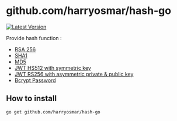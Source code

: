 # github.com/harryosmar/hash-go

[![Latest Version](https://img.shields.io/github/release/harryosmar/hash-go.svg?style=flat-square)](https://github.com/harryosmar/hash-go/releases)

Provide hash function :
- [RSA 256](https://github.com/harryosmar/hash-go/blob/master/signer_rsa256.go)
- [SHA1](https://github.com/harryosmar/hash-go/blob/master/signer_sha1.go)
- [MD5](https://github.com/harryosmar/hash-go/blob/master/signer_md5.go)
- [JWT HS512 with symmetric key](https://github.com/harryosmar/hash-go/blob/master/jwt_hs512.go) 
- [JWT RS256 with asymmetric private & public key](https://github.com/harryosmar/hash-go/blob/master/jwt_rs256.go)
- [Bcrypt Password](https://github.com/harryosmar/hash-go/blob/master/password.go)

## How to install

```
go get github.com/harryosmar/hash-go
```
